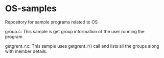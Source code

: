 # OS-samples
Repository for sample programs related to OS

group.c: This sample is get group information of the user running the program.

getgrent_r.c: This sample uses getgrent_r() call and lists all the groups along with member details.
